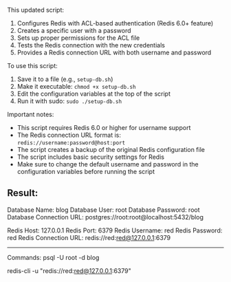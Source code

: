 This updated script:

1. Configures Redis with ACL-based authentication (Redis 6.0+ feature)
2. Creates a specific user with a password
3. Sets up proper permissions for the ACL file
4. Tests the Redis connection with the new credentials
5. Provides a Redis connection URL with both username and password

To use this script:

1. Save it to a file (e.g., `setup-db.sh`)
2. Make it executable: `chmod +x setup-db.sh`
3. Edit the configuration variables at the top of the script
4. Run it with sudo: `sudo ./setup-db.sh`

Important notes:

- This script requires Redis 6.0 or higher for username support
- The Redis connection URL format is: `redis://username:password@host:port`
- The script creates a backup of the original Redis configuration file
- The script includes basic security settings for Redis
- Make sure to change the default username and password in the configuration variables before running the script

## Result:

Database Name: blog
Database User: root
Database Password: root
Database Connection URL: postgres://root:root@localhost:5432/blog

Redis Host: 127.0.0.1
Redis Port: 6379
Redis Username: red
Redis Password: red
Redis Connection URL: redis://red:red@127.0.0.1:6379

---

Commands:
psql -U root -d blog

redis-cli -u "redis://red:red@127.0.0.1:6379"
